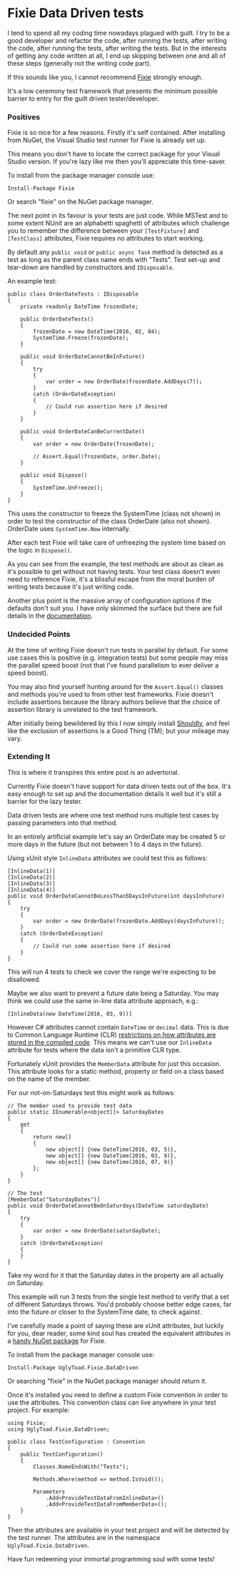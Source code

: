 # Fixie Data Driven tests #

I tend to spend all my coding time nowadays plagued with guilt. I try to be a good developer and refactor the code, after running the tests, after writing the code, after running the tests, after writing the tests. But in the interests of getting any code written at all, I end up skipping between one and all of these steps (generally not the writing code part).

If this sounds like you, I cannot recommend [Fixie][fixie] strongly enough. 

It's a low ceremony test framework that presents the minimum possible barrier to entry for the guilt driven tester/developer.

### Positives ###

Fixie is so nice for a few reasons. Firstly it's self contained. After installing from NuGet, the Visual Studio test runner for Fixie is already set up.

This means you don't have to locate the correct package for your Visual Studio version. If you're lazy like me then you'll appreciate this time-saver. 

To install from the package manager console use:

    Install-Package Fixie

Or search "fixie" on the NuGet package manager.

The next point in its favour is your tests are just code. While MSTest and to some extent NUnit are an alphabetti spaghetti of attributes which challenge you to remember the difference between your ```[TestFixture]``` and ```[TestClass]``` attributes, Fixie requires no attributes to start working.

By default any ```public void``` or ```public async Task``` method is detected as a test as long as the parent class name ends with "Tests". Test set-up and tear-down are handled by constructors and ```IDisposable```.

An example test:

    public class OrderDateTests : IDisposable
    {
        private readonly DateTime frozenDate;

        public OrderDateTests()
        {
            frozenDate = new DateTime(2016, 02, 04);
            SystemTime.Freeze(frozenDate);
        }

        public void OrderDateCannotBeInFuture()
        {
            try
            {
                var order = new OrderDate(frozenDate.AddDays(7));
            }
            catch (OrderDateException)
            {
                // Could run assertion here if desired
            }
        }

        public void OrderDateCanBeCurrentDate()
        {
            var order = new OrderDate(frozenDate);

            // Assert.Equal(frozenDate, order.Date);
        }

        public void Dispose()
        {
            SystemTime.UnFreeze();
        }
    }

This uses the constructor to freeze the SystemTime (class not shown) in order to test the constructor of the class OrderDate (also not shown). OrderDate uses ```SystemTime.Now``` internally.

After each test Fixie will take care of unfreezing the system time based on the logic in ```Dispose()```.

As you can see from the example, the test methods are about as clean as it's possible to get without not having tests. Your test class doesn't even need to reference Fixie, it's a blissful escape from the moral burden of writing tests because it's just writing code.

Another plus point is the massive array of configuration options if the defaults don't suit you. I have only skimmed the surface but there are full details in the [documentation][fixiedocs].

### Undecided Points ###

At the time of writing Fixie doesn't run tests in parallel by default. For some use cases this is positive (e.g. integration tests) but some people may miss the parallel speed boost (not that I've found parallelism to ever deliver a speed boost).

You may also find yourself hunting around for the ```Assert.Equal()``` classes  and methods you're used to from other test frameworks. Fixie doesn't include assertions because the library authors believe that the choice of assertion library is unrelated to the test framework. 

After initially being bewildered by this I now simply install [Shouldly][shouldlydownload], and feel like the exclusion of assertions is a Good Thing (TM); but your mileage may vary.

### Extending It ###

This is where it transpires this entire post is an advertorial. 

Currently Fixie doesn't have support for data driven tests out of the box. It's easy enough to set up and the documentation details it well but it's still a barrier for the lazy tester.

Data driven tests are where one test method runs multiple test cases by passing parameters into that method.

In an entirely artificial example let's say an OrderDate may be created 5 or more days in the future (but not between 1 to 4 days in the future).

Using xUnit style ```InlineData``` attributes we could test this as follows:

    [InlineData(1)]
    [InlineData(2)]    
    [InlineData(3)]
    [InlineData(4)]
    public void OrderDateCannotBeLessThan5DaysInFuture(int daysInFuture)
    {
        try
        {
            var order = new OrderDate(frozenDate.AddDays(daysInFuture));
        }
        catch (OrderDateException)
        {
            // Could run some assertion here if desired
        }
    }

This will run 4 tests to check we cover the range we're expecting to be disallowed.

Maybe we also want to prevent a future date being a Saturday. You may think we could use the same in-line data attribute approach, e.g.:

    [InlineData(new DateTime(2016, 03, 9))]

However C# attributes cannot contain ```DateTime``` or ```decimal``` data. This is due to Common Language Runtime (CLR) [restrictions on how attributes are  stored in the compiled code][stackoverflow]. This means we can't use our ```InlineData``` attribute for tests where the data isn't a primitive CLR type.

Fortunately xUnit provides the ```MemberData``` attribute for just this occasion. This attribute looks for a static method, property or field on a class based on the name of the member. 

For our not-on-Saturdays test this might work as follows:

    // The member used to provide test data
    public static IEnumerable<object[]> SaturdayDates
    {
        get
        {
            return new[]
            {
                new object[] {new DateTime(2016, 03, 5)},
                new object[] {new DateTime(2016, 03, 9)},
                new object[] {new DateTime(2016, 07, 9)}
            };
        }
    }

    // The test
    [MemberData("SaturdayDates")]
    public void OrderDateCannotBeOnSaturdays(DateTime saturdayDate)
    {
        try
        {
            var order = new OrderDate(saturdayDate);
        }
        catch (OrderDateException)
        {
        }
    }

Take my word for it that the Saturday dates in the property are all actually on Saturday.

This example will run 3 tests from the single test method to verify that a set of different Saturdays throws. You'd probably choose better edge cases, far into the future or closer to the SystemTime date, to check against.

I've carefully made a point of saying these are xUnit attributes, but luckily for you, dear reader, some kind soul has created the equivalent attributes in a [handy NuGet package][uglytoad] for Fixie.

To install from the package manager console use:

    Install-Package UglyToad.Fixie.DataDriven

Or searching "fixie" in the NuGet package manager should return it.

Once it's installed you need to define a custom Fixie convention in order to use the attributes. This convention class can live anywhere in your test project. For example:

    using Fixie;
    using UglyToad.Fixie.DataDriven;

    public class TestConfiguration : Convention
    {
        public TestConfiguration()
        {
            Classes.NameEndsWith("Tests");

            Methods.Where(method => method.IsVoid());

            Parameters
                .Add<ProvideTestDataFromInlineData>()
                .Add<ProvideTestDataFromMemberData>();
        }
    }

Then the attributes are available in your test project and will be detected by the test runner. The attributes are in the namespace ```UglyToad.Fixie.DataDriven```. 

Have fun redeeming your immortal programming soul with some tests!

[fixie]: http://fixie.github.io/ "Fixie homepage"
[fixiedocs]: http://fixie.github.io/docs/ "Fixie documentation"
[shouldlydownload]: https://www.nuget.org/packages/Shouldly/ "NuGet Shouldly download"
[uglytoad]: https://www.nuget.org/packages/UglyToad.Fixie.DataDriven/ "NuGet Fixie.DataDriven download"
[stackoverflow]: http://stackoverflow.com/a/507533/1775471 "StackOverflow answer detailing primitive type attribute restrictions"



